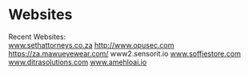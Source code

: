 # Websites
Recent Websites:  
www.sethattorneys.co.za 
http://www.opusec.com 
https://za.mawueyewear.com/
www2.sensorit.io
www.soffiestore.com
www.ditrasolutions.com
www.amehloai.io
